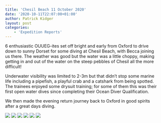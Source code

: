 ```yaml
---
title: 'Chesil Beach 11 October 2020'
date: '2020-10-11T22:07:00+01:00'
author: Patrick Kidger
layout: post
categories:
    - 'Expedition Reports'
---
```


6 enthusiastic OUUEG-ites set off bright and early from Oxford to drive down to sunny Dorset for some diving at Chesil Beach, with Becca joining us there. The weather was good but the water was a little choppy, making getting in and out of the water on the steep pebbles of Chesil all the more difficult!

Underwater visibility was limited to 2-3m but that didn’t stop some marine life including a pipefish, a playful crab and a catshark from being spotted. The trainees enjoyed some drysuit training; for some of them this was their first open water dives since completing their Ocean Diver Qualification.

We then made the evening return journey back to Oxford in good spirits after a great days diving.

![](https://ouueg.com/wp-content/uploads/2020/10/WhatsApp-Image-2020-10-22-at-20.36.41.jpeg)
![](https://ouueg.com/wp-content/uploads/2020/10/WhatsApp-Image-2020-10-22-at-20.36.45.jpeg)
![](https://ouueg.com/wp-content/uploads/2020/10/WhatsApp-Image-2020-10-22-at-20.36.44.jpeg)
![](https://ouueg.com/wp-content/uploads/2020/10/WhatsApp-Image-2020-10-22-at-20.36.43-1.jpeg)
![](https://ouueg.com/wp-content/uploads/2020/10/WhatsApp-Image-2020-10-22-at-20.36.43.jpeg)
![](https://ouueg.com/wp-content/uploads/2020/10/WhatsApp-Image-2020-10-22-at-20.36.41-1.jpeg)
